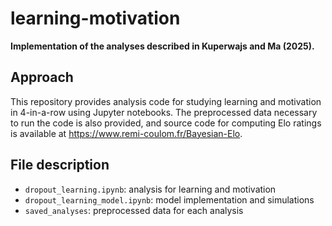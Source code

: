 # learning-motivation

**Implementation of the analyses described in Kuperwajs and Ma (2025).**

## Approach

This repository provides analysis code for studying learning and motivation in 4-in-a-row using Jupyter notebooks. The preprocessed data necessary to run the code is also provided, and source code for computing Elo ratings is available at https://www.remi-coulom.fr/Bayesian-Elo.

## File description

- `dropout_learning.ipynb`: analysis for learning and motivation
- `dropout_learning_model.ipynb`: model implementation and simulations
- `saved_analyses`: preprocessed data for each analysis
